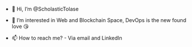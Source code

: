 - 👋 Hi, I’m @ScholasticTolase

- 👀 I’m interested in Web and Blockchain Space, DevOps is the new found love 😘
<!----
- 🌱 I’m currently learning BackEnd Development using Javascript and Blockchain Development using Solidity and Web3js
- 💞️ I’m looking to collaborate on Blockchain Dev and DevOps
--->
- 📫 How to reach me? - Via email and LinkedIn 

<!---
ScholasticTolase/ScholasticTolase is a ✨ special ✨ repository because its `README.md` (this file) appears on your GitHub profile.
You can click the Preview link to take a look at your changes.
--->
